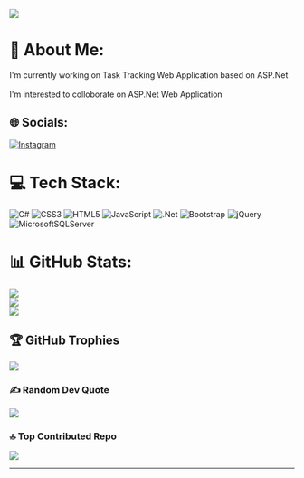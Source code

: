 
[![](https://visitcount.itsvg.in/api?id=VAMSI-ISH&icon=9&color=1)](https://visitcount.itsvg.in)

# 💫 About Me:
I'm currently working on Task Tracking Web Application based on ASP.Net  <br><br>I'm interested to colloborate on ASP.Net Web Application


## 🌐 Socials:
[![Instagram](https://img.shields.io/badge/Instagram-%23E4405F.svg?logo=Instagram&logoColor=white)](https://instagram.com/an_on_nym_ous) 

# 💻 Tech Stack:
![C#](https://img.shields.io/badge/c%23-%23239120.svg?style=for-the-badge&logo=c-sharp&logoColor=white) ![CSS3](https://img.shields.io/badge/css3-%231572B6.svg?style=for-the-badge&logo=css3&logoColor=white) ![HTML5](https://img.shields.io/badge/html5-%23E34F26.svg?style=for-the-badge&logo=html5&logoColor=white) ![JavaScript](https://img.shields.io/badge/javascript-%23323330.svg?style=for-the-badge&logo=javascript&logoColor=%23F7DF1E) ![.Net](https://img.shields.io/badge/.NET-5C2D91?style=for-the-badge&logo=.net&logoColor=white) ![Bootstrap](https://img.shields.io/badge/bootstrap-%23563D7C.svg?style=for-the-badge&logo=bootstrap&logoColor=white) ![jQuery](https://img.shields.io/badge/jquery-%230769AD.svg?style=for-the-badge&logo=jquery&logoColor=white) ![MicrosoftSQLServer](https://img.shields.io/badge/Microsoft%20SQL%20Sever-CC2927?style=for-the-badge&logo=microsoft%20sql%20server&logoColor=white)
# 📊 GitHub Stats:
![](https://github-readme-stats-sigma-five.vercel.app/api?username=VAMSI-ISH&theme=dark&hide_border=false&include_all_commits=true&count_private=true)<br/>
![](https://github-readme-streak-stats.herokuapp.com/?user=VAMSI-ISH&theme=dark&hide_border=false)<br/>
![](https://github-readme-stats-sigma-five.vercel.app/api/top-langs/?username=VAMSI-ISH&theme=dark&hide_border=false&include_all_commits=true&count_private=true&layout=compact)

## 🏆 GitHub Trophies
![](https://github-profile-trophy.vercel.app/?username=VAMSI-ISH&theme=radical&no-frame=true&no-bg=false&margin-w=4)

### ✍️ Random Dev Quote
![](https://quotes-github-readme.vercel.app/api?type=horizontal&theme=radical)

### 🔝 Top Contributed Repo
![](https://github-contributor-stats.vercel.app/api?username=VAMSI-ISH&limit=5&theme=dark&combine_all_yearly_contributions=true)

---
